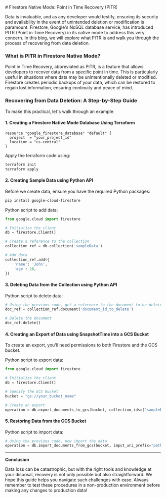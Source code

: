 # Firestore Native Mode: Point in Time Recovery (PITR)

Data is invaluable, and as any developer would testify, ensuring its security and availability in the event of unintended deletion or modification is paramount. Firestore, Google's NoSQL database service, has introduced PITR (Point in Time Recovery) in its native mode to address this very concern. In this blog, we will explore what PITR is and walk you through the process of recovering from data deletion.

### What is PITR in Firestore Native Mode?

Point in Time Recovery, abbreviated as PITR, is a feature that allows developers to recover data from a specific point in time. This is particularly useful in situations where data may be unintentionally deleted or modified. Firestore creates periodic backups of your data, which can be restored to regain lost information, ensuring continuity and peace of mind.

### Recovering from Data Deletion: A Step-by-Step Guide

To make this practical, let's walk through an example:

#### 1. **Creating a Firestore Native Mode Database Using Terraform**

```hcl
resource "google_firestore_database" "default" {
  project  = "your_project_id"
  location = "us-central"
}
```

Apply the terraform code using:

```bash
terraform init
terraform apply
```

#### 2. **Creating Sample Data using Python API**

Before we create data, ensure you have the required Python packages:

```bash
pip install google-cloud-firestore
```

Python script to add data:

```python
from google.cloud import firestore

# Initialize the client
db = firestore.Client()

# Create a reference to the collection
collection_ref = db.collection('sampleData')

# Add data
collection_ref.add({
    'name': 'John',
    'age': 28,
})
```

#### 3. **Deleting Data from the Collection using Python API**

Python script to delete data:

```python
# Using the previous code, get a reference to the document to be deleted
doc_ref = collection_ref.document('document_id_to_delete')

# Delete the document
doc_ref.delete()
```

#### 4. **Creating an Export of Data using SnapshotTime into a GCS Bucket**

To create an export, you'll need permissions to both Firestore and the GCS bucket.

Python script to export data:

```python
from google.cloud import firestore

# Initialize the client
db = firestore.Client()

# Specify the GCS bucket
bucket = "gs://your_bucket_name"

# Create an export
operation = db.export_documents_to_gcs(bucket, collection_ids=['sampleData'], output_uri_prefix="path/in/bucket")
```

#### 5. **Restoring Data from the GCS Bucket**

Python script to import data:

```python
# Using the previous code, now import the data
operation = db.import_documents_from_gcs(bucket, input_uri_prefix="path/in/bucket/where/export/is")
```

---

**Conclusion**

Data loss can be catastrophic, but with the right tools and knowledge at your disposal, recovery is not only possible but also straightforward. We hope this guide helps you navigate such challenges with ease. Always remember to test these procedures in a non-production environment before making any changes to production data!